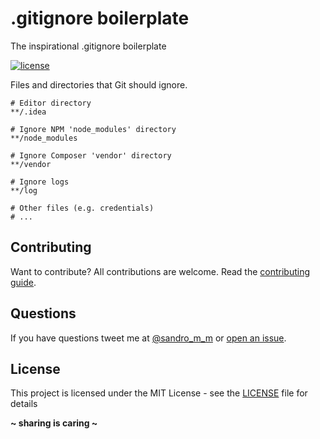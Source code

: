 # .gitignore boilerplate

The inspirational .gitignore boilerplate

[![license](https://img.shields.io/badge/License-MIT-blue.svg?style=flat)](LICENSE)

Files and directories that Git should ignore.
```
# Editor directory
**/.idea

# Ignore NPM 'node_modules' directory
**/node_modules

# Ignore Composer 'vendor' directory
**/vendor

# Ignore logs
**/log

# Other files (e.g. credentials)
# ...
```

## Contributing
Want to contribute? All contributions are welcome. Read the [contributing guide](CONTRIBUTING.md).

## Questions
If you have questions tweet me at [@sandro_m_m](https://twitter.com/sandro_m_m) or [open an issue](../../issues/new).

## License
This project is licensed under the MIT License - see the [LICENSE](LICENSE) file for details

**~ sharing is caring ~**
